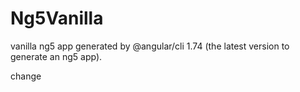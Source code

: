 # Ng5Vanilla

vanilla ng5 app generated by @angular/cli 1.74 (the latest version to generate an ng5 app).

change
